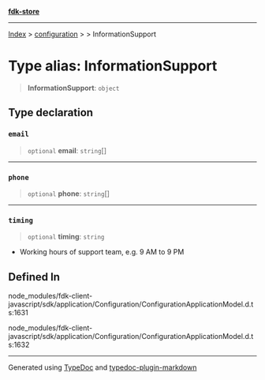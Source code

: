 [**fdk-store**](../../../README.md)
***

[Index](../../../API.md) > [configuration](../../README.md) > [<internal>](../README.md) > InformationSupport

# Type alias: InformationSupport

> **InformationSupport**: `object`

## Type declaration

### `email`

> `optional` **email**: `string`[]

***

### `phone`

> `optional` **phone**: `string`[]

***

### `timing`

> `optional` **timing**: `string`

- Working hours of support team, e.g. 9 AM to 9 PM

## Defined In

node\_modules/fdk-client-javascript/sdk/application/Configuration/ConfigurationApplicationModel.d.ts:1631

node\_modules/fdk-client-javascript/sdk/application/Configuration/ConfigurationApplicationModel.d.ts:1632

***
Generated using [TypeDoc](https://typedoc.org/) and [typedoc-plugin-markdown](https://www.npmjs.com/package/typedoc-plugin-markdown)
